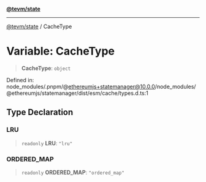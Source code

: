 [**@tevm/state**](../README.md)

***

[@tevm/state](../globals.md) / CacheType

# Variable: CacheType

> **CacheType**: `object`

Defined in: node\_modules/.pnpm/@ethereumjs+statemanager@10.0.0/node\_modules/@ethereumjs/statemanager/dist/esm/cache/types.d.ts:1

## Type Declaration

### LRU

> `readonly` **LRU**: `"lru"`

### ORDERED\_MAP

> `readonly` **ORDERED\_MAP**: `"ordered_map"`
